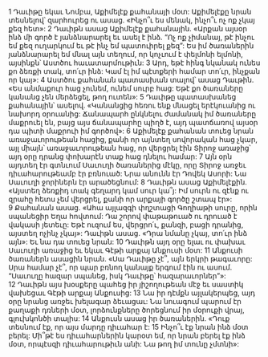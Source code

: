 1 Դաւիթը եկաւ Նոմբա, Աքիմելէք քահանայի մօտ: Աքիմելէքը նրան տեսնելով՝ զարհուրեց ու ասաց. «Ինչո՞ւ ես մենակ, ինչո՞ւ ոչ ոք չկայ քեզ հետ»: 2 Դաւիթն ասաց Աքիմելէք քահանային. «Արքան այսօր ինձ մի գործ է յանձնարարել եւ ասել է ինձ. “Ոչ ոք չիմանայ, թէ ինչու եմ քեզ ուղարկում եւ թէ ինչ եմ պատուիրել քեզ”: Ես իմ ծառաներին յանձնարարել եմ մնալ այն տեղում, որ կոչւում է փելմոնի ելմոնի, այսինքն՝ Աստծու հաւատարմութիւն: 3 Արդ, եթէ հինգ նկանակ ունես քո ձեռքի տակ, տո՛ւր ինձ: Կամ էլ իմ պէտքերի համար տո՛ւր, ինչքան որ կայ»: 4 Աստծու քահանան պատասխան տալով՝ ասաց Դաւթին. «Ես անմաքուր հաց չունեմ, ունեմ սուրբ հաց: Եթէ քո ծառաները կանանց չեն մերձեցել, թող ուտեն»: 5 Դաւիթը պատասխանեց քահանային՝ ասելով. «Կանանցից հեռու ենք մնացել երէկուանից ու նախորդ օրուանից: Ճանապարհ ընկնելու ժամանակ իմ ծառաները մաքրուել են, բայց այս ճանապարհը պիղծ է, այդ պատճառով այսօր դա պիտի մաքրուի իմ գործով»: 6 Աքիմելէք քահանան տուեց նրան առաջաւորութեան հացից, քանի որ այնտեղ սովորական հաց չկար, այլ միայն՝ առաջաւորութեան հաց, որ վերցրել էին Տիրոջ առաջից՝ այդ օրը դրանց փոխարէն տաք հաց դնելու համար:
7 Այն օրն այդտեղ էր գտնւում Սաւուղի ծառաներից մէկը, որը Տիրոջ առջեւ դիւահարութեամբ էր բռնուած: Նրա անունն էր Դովեկ Ասորի: Նա Սաւուղի ջորիներն էր արածեցնում: 8 Դաւիթն ասաց Աքիմելէքին. «Այստեղ ձեռքիդ տակ գեղարդ կամ սուր կա՞յ: Իմ սուրն ու զէնք ու զրահը հետս չեմ վերցրել, քանի որ արքայի գործը շտապ էր»: 9 Քահանան ասաց. «Ահա այլազգի փղշտացի Գողիաթի սուրը, որին սպանեցիր Եղա հովտում: Դա շորով փաթաթուած ու դրուած է վակասի յետեւը: Եթէ ուզում ես, վերցրո՛ւ, քանզի, բացի դրանից, այստեղ ոչինչ չկայ»: Դաւիթն ասաց. «Դրա նմանը չկայ, տո՛ւր ինձ այն»: Եւ նա դա տուեց նրան:
10 Դաւիթն այդ օրը ելաւ ու փախաւ Սաւուղի առաջից եւ եկաւ Գէթի արքայ Անքուսի մօտ: 11 Անքուսի ծառաներն ասացին նրան. «Սա Դաւիթը չէ՞, այն երկրի թագաւորը: Սրա համար չէ՞, որ պար բռնող կանայք երգում էին ու ասում. “Սաւուղը հազար սպանեց, իսկ Դաւիթը՝ հազարաւորներ”»: 12 Դաւիթն այս խօսքերը պահեց իր յիշողութեան մէջ եւ սաստիկ վախեցաւ Գէթի արքայ Անքուսից: 13 Նա իր դէմքն այլակերպեց, այդ օրը նրանց առջեւ խելագար ձեւացաւ: Նա նուագում պարում էր քաղաքի դռների մօտ, լորձունքները ծորեցնում իր մօրուքի վրայ, գլուխկոնծի տալիս: 14 Անքուսն ասաց իր ծառաներին. «Դուք տեսնում էք, որ այս մարդը դիւահար է: 15 Ինչո՞ւ էք նրան ինձ մօտ բերել: Մի՞թէ ես դիւահարներին կարօտ եմ, որ նրան բերել էք ինձ մօտ, որպէսզի դիւահարութիւն անի: Նա թող իմ տունը չմտնի»:
